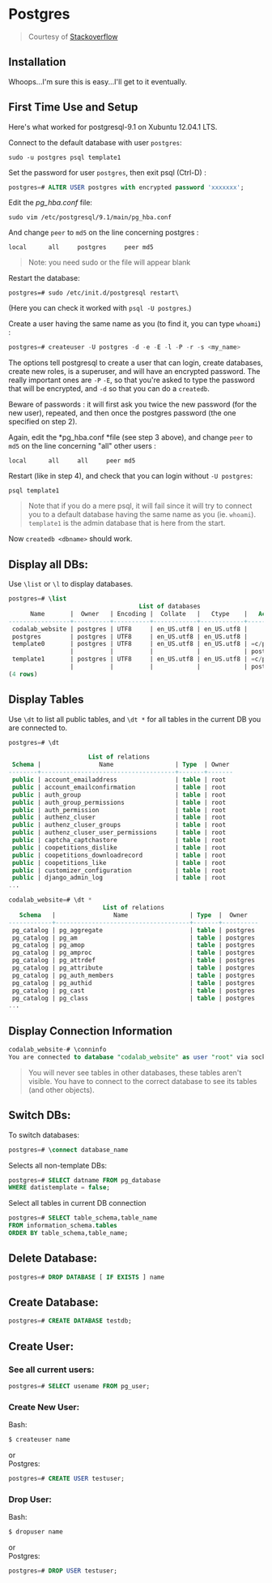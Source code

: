 # Postgres

> Courtesy of [Stackoverflow](https://stackoverflow.com/questions/1471571/how-to-configure-postgresql-for-the-first-time 
)

## Installation

Whoops...I'm sure this is easy...I'll get to it eventually.

## First Time Use and Setup 

Here's what worked for postgresql-9.1 on Xubuntu 12.04.1 LTS.

Connect to the default database with user ```postgres```: 

```sudo -u postgres psql template1```

Set the password for user ```postgres```, then exit psql (Ctrl-D) : 

```sql
postgres=# ALTER USER postgres with encrypted password 'xxxxxxx';
```

Edit the *pg_hba.conf* file: 

```sudo vim /etc/postgresql/9.1/main/pg_hba.conf ```

And change ```peer``` to ```md5``` on the line concerning postgres : 
```
local      all     postgres     peer md5 
```
> Note: you need sudo or the file will appear blank 

Restart the database: 

```postgres=# sudo /etc/init.d/postgresql restart\``` 

(Here you can check it worked with ```psql -U postgres```.) 

Create a user having the same name as you (to find it, you can type ```whoami```) : 

```sql
postgres=# createuser -U postgres -d -e -E -l -P -r -s <my_name> 
```

The options tell postgresql to create a user that can login, create databases, create new roles, is a superuser, and will have an encrypted password. The really important ones are ```-P``` ```-E```, so that you're asked to type the password that will be encrypted, and ```-d``` so that you can do a ```createdb```. 

Beware of passwords : it will first ask you twice the new password (for the new user), repeated, and then once the postgres password (the one specified on step 2). 

Again, edit the *pg_hba.conf *file (see step 3 above), and change ```peer``` to ```md5``` on the line concerning "all" other users : 

```
local      all     all     peer md5 
```
Restart (like in step 4), and check that you can login without ```-U postgres```: 

```
psql template1 
```

> Note that if you do a mere psql, it will fail since it will try to connect you to a default database having the same name as you (ie. ```whoami```). ```template1``` is the admin database that is here from the start. 

Now ```createdb <dbname>``` should work. 


## Display all DBs: 

Use ```\list``` or ```\l``` to display databases.

```sql
postgres=# \list
                                    List of databases
      Name       |  Owner   | Encoding |  Collate   |   Ctype    |   Access privileges   
-----------------+----------+----------+------------+------------+-----------------------
 codalab_website | postgres | UTF8     | en_US.utf8 | en_US.utf8 | 
 postgres        | postgres | UTF8     | en_US.utf8 | en_US.utf8 | 
 template0       | postgres | UTF8     | en_US.utf8 | en_US.utf8 | =c/postgres          +
                 |          |          |            |            | postgres=CTc/postgres
 template1       | postgres | UTF8     | en_US.utf8 | en_US.utf8 | =c/postgres          +
                 |          |          |            |            | postgres=CTc/postgres
(4 rows)

```
## Display Tables

Use ```\dt``` to list all public tables, and ```\dt *``` for all tables in the current DB you are connected to.  
```sql
postgres=# \dt

                      List of relations
 Schema |                Name                 | Type  | Owner 
--------+-------------------------------------+-------+-------
 public | account_emailaddress                | table | root
 public | account_emailconfirmation           | table | root
 public | auth_group                          | table | root
 public | auth_group_permissions              | table | root
 public | auth_permission                     | table | root
 public | authenz_cluser                      | table | root
 public | authenz_cluser_groups               | table | root
 public | authenz_cluser_user_permissions     | table | root
 public | captcha_captchastore                | table | root
 public | coopetitions_dislike                | table | root
 public | coopetitions_downloadrecord         | table | root
 public | coopetitions_like                   | table | root
 public | customizer_configuration            | table | root
 public | django_admin_log                    | table | root
...

codalab_website=# \dt *
                          List of relations
   Schema   |                Name                 | Type  |  Owner   
------------+-------------------------------------+-------+----------
 pg_catalog | pg_aggregate                        | table | postgres
 pg_catalog | pg_am                               | table | postgres
 pg_catalog | pg_amop                             | table | postgres
 pg_catalog | pg_amproc                           | table | postgres
 pg_catalog | pg_attrdef                          | table | postgres
 pg_catalog | pg_attribute                        | table | postgres
 pg_catalog | pg_auth_members                     | table | postgres
 pg_catalog | pg_authid                           | table | postgres
 pg_catalog | pg_cast                             | table | postgres
 pg_catalog | pg_class                            | table | postgres
...

```
## Display Connection Information

```sql
codalab_website-# \conninfo
You are connected to database "codalab_website" as user "root" via socket in "/var/run/postgresql" at port "5432".

```

> You will never see tables in other databases, these tables aren't visible. You have to connect to the correct database to see its tables (and other objects). 

 
## Switch DBs: 

To switch databases: 
```sql
postgres=# \connect database_name 
```

Selects all non-template DBs: 
```sql
postgres=# SELECT datname FROM pg_database 
WHERE datistemplate = false; 
```
 

Select all tables in current DB connection 
```sql
postgres=# SELECT table_schema,table_name 
FROM information_schema.tables 
ORDER BY table_schema,table_name; 
```

## Delete Database: 

```sql
postgres=# DROP DATABASE [ IF EXISTS ] name 
```
 

## Create Database: 

```sql
postgres=# CREATE DATABASE testdb; 
```

## Create User: 

### See all current users: 
```sql
postgres=# SELECT usename FROM pg_user; 
```

### Create New User:

Bash:
```bash
$ createuser name  
```
or  
Postgres:
```sql
postgres=# CREATE USER testuser; 
```

### Drop User:
Bash:
```bash
$ dropuser name 
```
or  
Postgres:
```sql
postgres=# DROP USER testuser; 
```
 
 

 